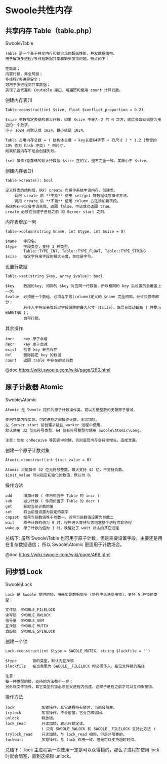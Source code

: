 # Swoole共性内存

## 共享内存 Table（table.php）

Swoole\Table

```
Table 是一个基于共享内存和锁实现的超高性能，并发数据结构。
用于解决多进程/多线程数据共享和同步加锁问题。特点如下：

性能高；
内置行锁，非全局锁；
多线程/多进程安全；
可用于多进程间共享数据；
实现了迭代器和 Coutable 接口，可遍历和使用 count 计算行数。
```

创建内存表(1)

```
Table->construct(int $size, float $conflict_proportion = 0.2)

$size 参数指定表格的最大行数，如果 $size 不是为 2 的 N 次方，底层会自动调整为接近的一个数字，
小于 1024 则默认成 1024，最小值是 1024。

Table 占用内存总数 = ( 结构体长度 + key长度64字节 + 行尺寸 ) * 1.2 (预留的 20% 作为 hash 冲突) * 列尺寸，
如果机器内存不足会创建失败。

(set 操作)能存储的最大行数与 $size 正相关，但不完全一致，实际小于 $size。
```

创建内存表(2)

```
Table->create(): bool

定义好表的结构后，执行 create 向操作系统申请内存，创建表。
    调用 create 前 **不能** 使用 set/get 等数据读写操作方法。
    调用 create 后 **不能** 使用 column 方法添加新字段。
系统内存不足会申请失败，返回 false，申请成功返回 true。
create 必须在创建子进程之前 和 Server start 之前。
```

内存表增加一列

```
Table->column(string $name, int $type, int $size = 0)

$name   字段名。
$type   字段类型，支持 3 种类型，
        Table::TYPE_INT, Table::TYPE_FLOAT, Table::TYPE_STRING
$size   指定字符串字段的最大长度，单位是字节。
```

设置行数据

```
Table->set(string $key, array $value): bool

$key    数据的key, 相同的 $key 对应同一行数据，所以相同的 key 后设置的会覆盖上一次。
$value  必须是一个数组，必须与字段(column)定义的 $name 完全相同，允许只修改部分；
        若传入字符串长度超过字段设置的最大尺寸 ($size)，底层会自动截断 ( 并提示 WARNING )；
        自带行锁。
```

其余操作

```
incr    key 原子自增
decr    key 原子自减
exist   检查 key 是否存在
del     删除指定 key 的数据
count   返回 table 中存在的总行数
```

@doc https://wiki.swoole.com/wiki/page/260.html

## 原子计数器 Atomic

Swoole\Atomic

```
Atomic 是 Swoole 提供的原子计数操作类，可以方便整数的无锁原子增减。

使用共享内存实现，可跨进程之间操作计数，无需加锁。
在 Server start 前创建才能在 worker 进程中使用。
默认使用 32 位无符号类型，64 位有符号整型可使用 Swoole\Atomic\Long。

注意：勿在 onReceive 等回调中创建，否则底层内存会持续增长，造成泄漏。
```

创建一个原子计数对象

```
Atomic->construct(int $init_value = 0)

Atomic 只能操作 32 位无符号整数，最大支持 42 亿，不支持负数。
$init_value 可以指定初始化的数值，默认为 0。
```

操作方法

```
add     增加计数 ( 作用相当于 Table 的 incr )
sub     减少计数 ( 作用相当于 Table 的 decr )
get     获取当前计数的值
set     将当前值设置为指定的数字
cmpset  如果当前数值等于参数一，则将当前数值设置为参数二
wait    原子计数的值为 0 时，程序进入等待状态阻塞整个进程而非协程
wakeup  原子计数的值为 1 时，唤醒处于 wait 状态的其它进程
```

总结下:
虽然 Swoole\Table 也可用于原子计数，但是需要设置字段，主要还是用在复杂数据通信；
所以 Swoole\Atomic 更适用于计数场合。

@doc https://wiki.swoole.com/wiki/page/466.html

## 同步锁 Lock

Swoole\Lock

```
Lock 是 Swoole 提供的锁，用来实现数据同步 (协程中无法使用锁)，支持 5 种锁的类型：

文件锁  SWOOLE_FILELOCK
读写锁  SWOOLE_RWLOCK
信号量  SWOOLE_SEM
互斥锁  SWOOLE_MUTEX
自旋锁  SWOOLE_SPINLOCK
```

创建一个锁

```
Lock->construct(int $type = SWOOLE_MUTEX, string $lockfile = '')

$type       锁的类型，默认为互斥锁
$lockfile   在当类型为 SWOOLE__FILELOCK 时必须传入，指定文件锁的路径

注意：
每一种类型的锁，支持的方法都不一样；
另外除文件锁外，其它类型的锁必须在父进程内创建，这样子进程之前才可以互相争抢锁。
```

操作方法

```
lock            加锁操作，其它进程持有锁时，当前会阻塞。
trylock         加锁操作，不会阻塞，它会立即返回。
unlock          释放锁。
lock_read       只读加锁，表示只锁定读。
                ( 只有 SWOOLE_RWLOCK 和 SWOOLE__FILELOCK 支持此方法 )
trylock_read    只读加锁，与 lock_read 相同，但是非阻塞的。
lockwait        加锁操作，与 lock 作用一致，但是可以支持超时时间。
```

总结下：
lock 主进程第一次使用一定是可以获得锁的，那么子进程在使用 lock 时就会阻塞，直到这把锁 unlock。


